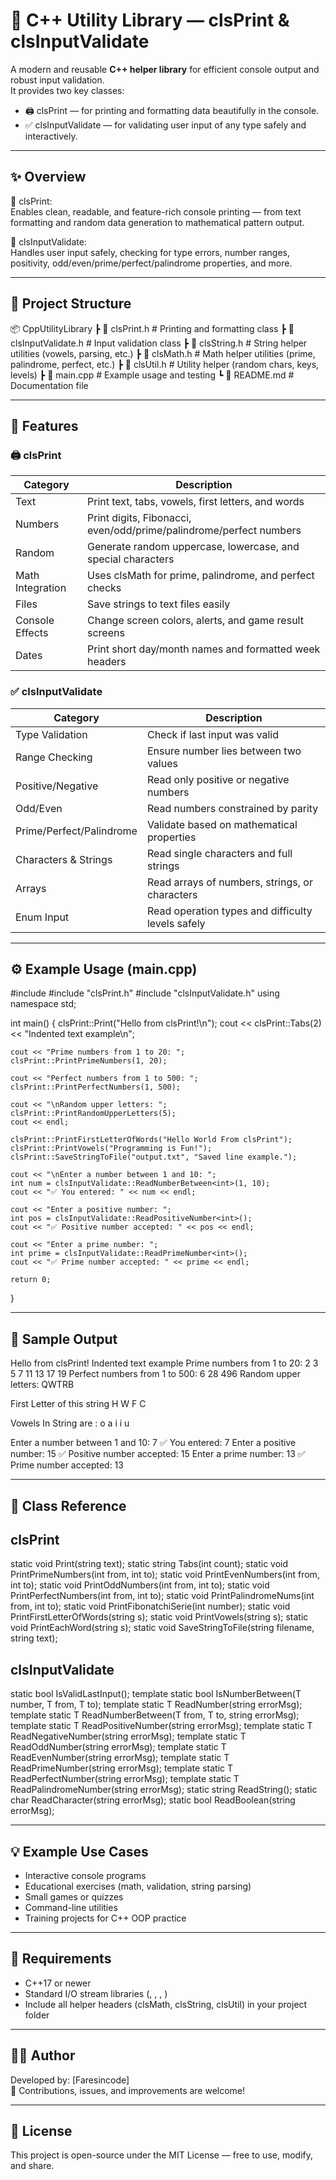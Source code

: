 # 🧩 C++ Utility Library — clsPrint & clsInputValidate

A modern and reusable **C++ helper library** for efficient console output and robust input validation.  
It provides two key classes:

- 🖨️ clsPrint — for printing and formatting data beautifully in the console.  
- ✅ clsInputValidate — for validating user input of any type safely and interactively.

---

## ✨ Overview

🔹 clsPrint:  
Enables clean, readable, and feature-rich console printing — from text formatting and random data generation to mathematical pattern output.

🔹 clsInputValidate:  
Handles user input safely, checking for type errors, number ranges, positivity, odd/even/prime/perfect/palindrome properties, and more.

---

## 📁 Project Structure
📦 CppUtilityLibrary
 ┣ 📜 clsPrint.h              # Printing and formatting class
 ┣ 📜 clsInputValidate.h      # Input validation class
 ┣ 📜 clsString.h             # String helper utilities (vowels, parsing, etc.)
 ┣ 📜 clsMath.h               # Math helper utilities (prime, palindrome, perfect, etc.)
 ┣ 📜 clsUtil.h               # Utility helper (random chars, keys, levels)
 ┣ 📜 main.cpp                # Example usage and testing
 ┗ 📄 README.md               # Documentation file

---

## 🧾 Features

### 🖨️ clsPrint
| Category | Description |
|-----------|--------------|
| Text | Print text, tabs, vowels, first letters, and words |
| Numbers | Print digits, Fibonacci, even/odd/prime/palindrome/perfect numbers |
| Random | Generate random uppercase, lowercase, and special characters |
| Math Integration | Uses clsMath for prime, palindrome, and perfect checks |
| Files | Save strings to text files easily |
| Console Effects | Change screen colors, alerts, and game result screens |
| Dates | Print short day/month names and formatted week headers |

### ✅ clsInputValidate
| Category | Description |
|-----------|--------------|
| Type Validation | Check if last input was valid |
| Range Checking | Ensure number lies between two values |
| Positive/Negative | Read only positive or negative numbers |
| Odd/Even | Read numbers constrained by parity |
| Prime/Perfect/Palindrome | Validate based on mathematical properties |
| Characters & Strings | Read single characters and full strings |
| Arrays | Read arrays of numbers, strings, or characters |
| Enum Input | Read operation types and difficulty levels safely |

---

## ⚙️ Example Usage (main.cpp)

#include <iostream>
#include "clsPrint.h"
#include "clsInputValidate.h"
using namespace std;

int main()
{
    clsPrint::Print("Hello from clsPrint!\n");
    cout << clsPrint::Tabs(2) << "Indented text example\n";

    cout << "Prime numbers from 1 to 20: ";
    clsPrint::PrintPrimeNumbers(1, 20);

    cout << "Perfect numbers from 1 to 500: ";
    clsPrint::PrintPerfectNumbers(1, 500);

    cout << "\nRandom upper letters: ";
    clsPrint::PrintRandomUpperLetters(5);
    cout << endl;

    clsPrint::PrintFirstLetterOfWords("Hello World From clsPrint");
    clsPrint::PrintVowels("Programming is Fun!");
    clsPrint::SaveStringToFile("output.txt", "Saved line example.");

    cout << "\nEnter a number between 1 and 10: ";
    int num = clsInputValidate::ReadNumberBetween<int>(1, 10);
    cout << "✅ You entered: " << num << endl;

    cout << "Enter a positive number: ";
    int pos = clsInputValidate::ReadPositiveNumber<int>();
    cout << "✅ Positive number accepted: " << pos << endl;

    cout << "Enter a prime number: ";
    int prime = clsInputValidate::ReadPrimeNumber<int>();
    cout << "✅ Prime number accepted: " << prime << endl;

    return 0;
}

---

## 🧪 Sample Output

Hello from clsPrint!
        Indented text example
Prime numbers from 1 to 20: 2 3 5 7 11 13 17 19
Perfect numbers from 1 to 500: 6 28 496
Random upper letters: QWTRB

 First Letter of this string 
H
W
F
C

 Vowels In String are : o a i i u

Enter a number between 1 and 10: 7
✅ You entered: 7
Enter a positive number: 15
✅ Positive number accepted: 15
Enter a prime number: 13
✅ Prime number accepted: 13

---

## 🧠 Class Reference

clsPrint
--------------------------------
static void Print(string text);
static string Tabs(int count);
static void PrintPrimeNumbers(int from, int to);
static void PrintEvenNumbers(int from, int to);
static void PrintOddNumbers(int from, int to);
static void PrintPerfectNumbers(int from, int to);
static void PrintPalindromeNums(int from, int to);
static void PrintFibonatchiSerie(int number);
static void PrintFirstLetterOfWords(string s);
static void PrintVowels(string s);
static void PrintEachWord(string s);
static void SaveStringToFile(string filename, string text);

clsInputValidate
--------------------------------
static bool IsValidLastInput();
template<typename T> static bool IsNumberBetween(T number, T from, T to);
template<typename T> static T ReadNumber(string errorMsg);
template<typename T> static T ReadNumberBetween(T from, T to, string errorMsg);
template<typename T> static T ReadPositiveNumber(string errorMsg);
template<typename T> static T ReadNegativeNumber(string errorMsg);
template<typename T> static T ReadOddNumber(string errorMsg);
template<typename T> static T ReadEvenNumber(string errorMsg);
template<typename T> static T ReadPrimeNumber(string errorMsg);
template<typename T> static T ReadPerfectNumber(string errorMsg);
template<typename T> static T ReadPalindromeNumber(string errorMsg);
static string ReadString();
static char ReadCharacter(string errorMsg);
static bool ReadBoolean(string errorMsg);

---

## 💡 Example Use Cases

- Interactive console programs  
- Educational exercises (math, validation, string parsing)  
- Small games or quizzes  
- Command-line utilities  
- Training projects for C++ OOP practice  

---

## 🧰 Requirements

- C++17 or newer  
- Standard I/O stream libraries (<iostream>, <string>, <limits>, <fstream>)  
- Include all helper headers (clsMath, clsString, clsUtil) in your project folder  

---

## 👨‍💻 Author

Developed by: [Faresincode]  
💬 Contributions, issues, and improvements are welcome!

---

## 🪪 License

This project is open-source under the MIT License — free to use, modify, and share.
